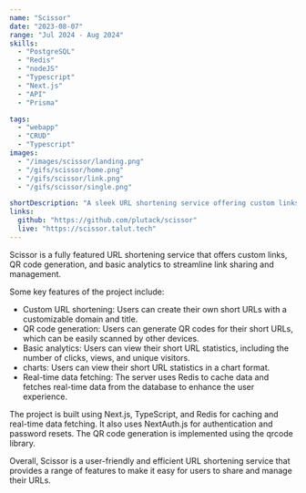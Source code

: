 ```yaml
---
name: "Scissor"
date: "2023-08-07"
range: "Jul 2024 - Aug 2024"
skills:
  - "PostgreSQL"
  - "Redis"
  - "nodeJS"
  - "Typescript"
  - "Next.js"
  - "API"
  - "Prisma"

tags:
  - "webapp"
  - "CRUD"
  - "Typescript"
images:
  - "/images/scissor/landing.png"
  - "/gifs/scissor/home.png"
  - "/gifs/scissor/link.png"
  - "/gifs/scissor/single.png"

shortDescription: "A sleek URL shortening service offering custom links, QR code generation, and basic analytics to streamline link sharing and management"
links:
  github: "https://github.com/plutack/scissor"
  live: "https://scissor.talut.tech"
---
```

Scissor is a fully featured URL shortening service that offers custom links, QR code generation, and basic analytics to streamline link sharing and management. 


Some key features of the project include:

- Custom URL shortening: Users can create their own short URLs with a customizable domain and title.
- QR code generation: Users can generate QR codes for their short URLs, which can be easily scanned by other devices.
- Basic analytics: Users can view their short URL statistics, including the number of clicks, views, and unique visitors.
- charts: Users can view their short URL statistics in a chart format.
- Real-time data fetching: The server uses Redis to cache data and fetches real-time data from the database to enhance the user experience.

The project is built using Next.js, TypeScript, and Redis for caching and real-time data fetching. It also uses NextAuth.js for authentication and password resets. The QR code generation is implemented using the qrcode library.

Overall, Scissor is a user-friendly and efficient URL shortening service that provides a range of features to make it easy for users to share and manage their URLs.
